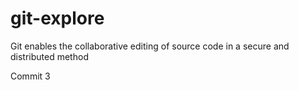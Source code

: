 # git-explore

Git enables the collaborative editing of source code in a secure and distributed method

Commit 3

